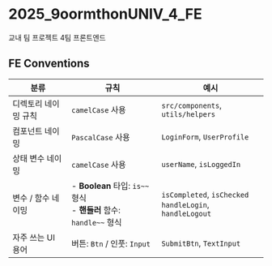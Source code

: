 # 2025_9oormthonUNIV_4_FE
교내 팀 프로젝트 4팀 프론트엔드


## FE Conventions

| 분류                   | 규칙                                            | 예시                                      |
|----------------------|-----------------------------------------------|-----------------------------------------|
| 디렉토리 네이밍 규칙       | `camelCase` 사용                                 | `src/components`, `utils/helpers`      |
| 컴포넌트 네이밍            | `PascalCase` 사용                                | `LoginForm`, `UserProfile`             |
| 상태 변수 네이밍           | `camelCase` 사용                                 | `userName`, `isLoggedIn`               |
| 변수 / 함수 네이밍         | - **Boolean** 타입: `is~~` 형식<br>- **핸들러** 함수: `handle~~` 형식 | `isCompleted`, `isChecked`<br>`handleLogin`, `handleLogout` |
| 자주 쓰는 UI 용어          | 버튼: `Btn` / 인풋: `Input`                        | `SubmitBtn`, `TextInput`               |
